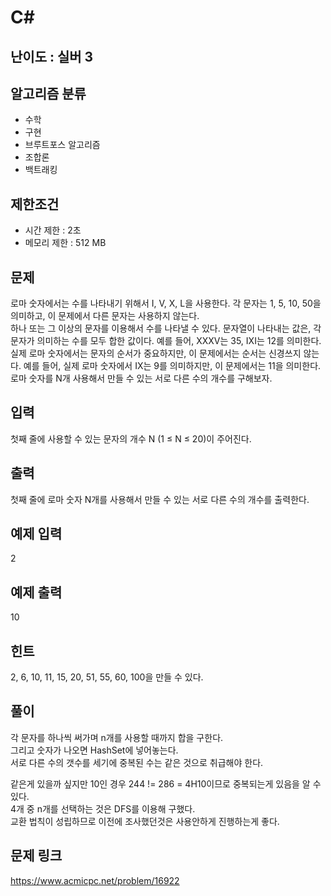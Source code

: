 # C#

## 난이도 : 실버 3

## 알고리즘 분류
  - 수학
  - 구현
  - 브루트포스 알고리즘
  - 조합론
  - 백트래킹

## 제한조건
  - 시간 제한 : 2초
  - 메모리 제한 : 512 MB

## 문제
로마 숫자에서는 수를 나타내기 위해서 I, V, X, L을 사용한다. 각 문자는 1, 5, 10, 50을 의미하고, 이 문제에서 다른 문자는 사용하지 않는다.<br/>
하나 또는 그 이상의 문자를 이용해서 수를 나타낼 수 있다. 문자열이 나타내는 값은, 각 문자가 의미하는 수를 모두 합한 값이다. 예를 들어, XXXV는 35, IXI는 12를 의미한다.<br/>
실제 로마 숫자에서는 문자의 순서가 중요하지만, 이 문제에서는 순서는 신경쓰지 않는다. 예를 들어, 실제 로마 숫자에서 IX는 9를 의미하지만, 이 문제에서는 11을 의미한다.<br/>
로마 숫자를 N개 사용해서 만들 수 있는 서로 다른 수의 개수를 구해보자.<br/>


## 입력
첫째 줄에 사용할 수 있는 문자의 개수 N (1 ≤ N ≤ 20)이 주어진다.<br/>


## 출력
첫째 줄에 로마 숫자 N개를 사용해서 만들 수 있는 서로 다른 수의 개수를 출력한다.<br/>


## 예제 입력
2<br/>


## 예제 출력
10<br/>


## 힌트
2, 6, 10, 11, 15, 20, 51, 55, 60, 100을 만들 수 있다.<br/>


## 풀이
각 문자를 하나씩 써가며 n개를 사용할 때까지 합을 구한다.<br/>
그리고 숫자가 나오면 HashSet에 넣어놓는다.<br/>
서로 다른 수의 갯수를 세기에 중복된 수는 같은 것으로 취급해야 한다.<br/>


같은게 있을까 싶지만 10인 경우 244 != 286 = 4H10이므로 중복되는게 있음을 알 수 있다.<br/>
4개 중 n개를 선택하는 것은 DFS를 이용해 구했다.<br/>
교환 법칙이 성립하므로 이전에 조사했던것은 사용안하게 진행하는게 좋다.<br/>


## 문제 링크
https://www.acmicpc.net/problem/16922